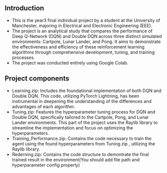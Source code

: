 ## Introduction 
- This is the year3 final individual project by a student at the University of Manchester, majoring in Electrical and Electronic Engineering (EEE).
- The project is an analytical study that compares the performance of Deep Q-Network (DQN) and Double DQN across three distinct simulated environments: Cartpole, Lunar Lander, and Pong. It aims to demonstrate the effectiveness and efficiency of these reinforcement learning algorithms through comprehensive development, tuning, and training processes.
- The project was conducted entirely using Google Colab.
## Project components

- Learning.zip: Includes the foundational implementation of both DQN and Double DQN. This code, utilizing PyTorch Lightning, has been instrumental in deepening the understanding of the differences and advantages of each algorithm.
- Tuning.zip: Features the hyperparameter tuning process for DQN and Double DQN, specifically tailored to the Cartpole, Pong, and Lunar Lander environments. This part of the project uses the Raylib library to streamline the implementation and focus on optimizing the hyperparameters.
- Training_Performance.zip: Contains the code necessary to train the agent using the found hyperparameters from Tuning.zip , utilizing the Raylib library.
- Rederning.zip: Contains the code structure to demontrate the final trained result in the environment(You should add file path and hyperparameter config properly) 
